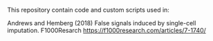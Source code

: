 This repository contain code and custom scripts used in:

Andrews and Hemberg (2018) False signals induced by single-cell imputation. F1000Resarch
https://f1000research.com/articles/7-1740/
